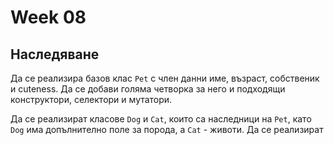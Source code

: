 # Week 08

## Наследяване

Да се реализира базов клас `Pet` с член данни име, възраст, собственик и cuteness.
Да се добави голяма четворка за него и подходящи конструктори, селектори и мутатори.

Да се реализират класове `Dog` и `Cat`, които са наследници на `Pet`, като `Dog` има допълнително поле за порода, а `Cat` - животи. Да се реализират